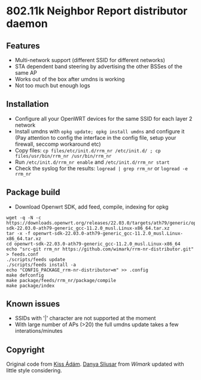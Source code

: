 802.11k Neighbor Report distributor daemon
==========================================

## Features

- Multi-network support (different SSID for different networks)
- STA dependent band steering by advertising the other BSSes of the same AP
- Works out of the box after umdns is working
- Not too much but enough logs

## Installation

- Configure all your OpenWRT devices for the same SSID for each layer 2 network 
- Install umdns with `opkg update; opkg install umdns` and configure it (Pay attention to config the interface in the config file, setup your firewall, seccomp workaround etc)
- Copy files: `cp files/etc/init.d/rrm_nr /etc/init.d/ ; cp files/usr/bin/rrm_nr /usr/bin/rrm_nr`
- Run `/etc/init.d/rrm_nr enable` and `/etc/init.d/rrm_nr start` 
- Check the syslog for the results: `logread | grep rrm_nr` or `logread -e rrm_nr`

## Package build

 - Download Openwrt SDK, add feed, compile, indexing for opkg

```
wget -q -N -c https://downloads.openwrt.org/releases/22.03.0/targets/ath79/generic/openwrt-sdk-22.03.0-ath79-generic_gcc-11.2.0_musl.Linux-x86_64.tar.xz
tar -x -f openwrt-sdk-22.03.0-ath79-generic_gcc-11.2.0_musl.Linux-x86_64.tar.xz
cd openwrt-sdk-22.03.0-ath79-generic_gcc-11.2.0_musl.Linux-x86_64
echo "src-git rrm_nr https://github.com/wimark/rrm-nr-distributor.git" > feeds.conf
./scripts/feeds update
./scripts/feeds install -a
echo "CONFIG_PACKAGE_rrm-nr-distributor=m" >> .config
make defconfig
make package/feeds/rrm_nr/package/compile
make package/index
```

## Known issues

- SSIDs with '|' character are not supported at the moment
- With large number of APs (>20) the full umdns update takes a few interations/minutes

## Copyright

Original code from [Kiss Ádám](https://github.com/kissadamfkut). 
[Danya Sliusar](https://github.com/danyanya) from *Wimark* updated with little style considering.  
